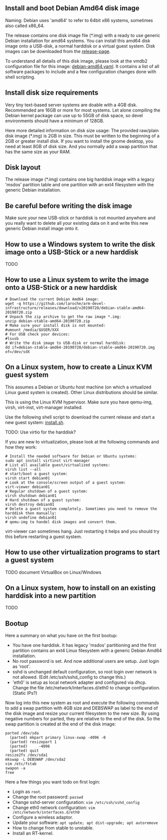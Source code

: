 Install and boot Debian Amd64 disk image
----------------------------------------

Naming: Debian uses 'amd64' to refer to 64bit x86 systems, sometimes also called x86_64.

The release contains one disk image file (\*.img) with a ready to use generic Debian installation
for amd64 systems. You can install this amd64 disk image onto a USB-disk, a normal harddisk or a virtual guest system.
Disk images can be downloaded from the [release-page](https://github.com/laroche/arm-devel-infrastructure/releases).

To understand all details of this disk image, please look at the vmdb2
configuration file for this image: [debian-amd64.yaml](https://github.com/laroche/arm-devel-infrastructure/blob/master/vmdb2-debian/debian-amd64.yaml).
It contains a list of all software packages to include and a few configuration changes
done with shell scripting.


Install disk size requirements
------------------------------

Very tiny text-based server systems are doable with a 4GB disk. Recommended
are 16GB or more for most systems. Let alone compiling the Debian kernel
package can use up to 55GB of disk space, so devel environments should have
a minimum of 128GB.

Here more detailed information on disk size usage: The provided raw/plain disk
image (\*.img) is 2GB in size. This must be written to the beginning of a 2GB
or greater install disk. If you want to install the gnome desktop, you need at
least 8GB of disk size. And you normally add a swap partition that has the
same size as your RAM.


Disk layout
-----------

The release image (\*.img) contains one big harddisk image with a legacy 'msdos' partition table
and one partition with an ext4 filesystem with the generic Debian installation.


Be careful before writing the disk image
----------------------------------------

Make sure your new USB-stick or harddisk is not mounted anywhere and you really want to delete
all your existing data on it and write this new generic Debian install image onto it.


How to use a Windows system to write the disk image onto a USB-Stick or a new harddisk
--------------------------------------------------------------------------------------

TODO


How to use a Linux system to write the image onto a USB-Stick or a new harddisk
-------------------------------------------------------------------------------

```shell
# Download the current Debian Amd64 image:
wget -q https://github.com/laroche/arm-devel-infrastructure/releases/download/v20190720/debian-stable-amd64-20190720.zip
# Unpack the zip archive to get the raw image *.img:
unzip debian-stable-amd64-20190720.zip
# Make sure your install disk is not mounted:
#umount /media/$USER/XXX
# For USB check your devices:
#lsusb
# Write the disk image to USB-disk or normal harddisk:
dd if=debian-stable-amd64-20190720/debian-stable-amd64-20190720.img of=/dev/sdX
```


On a Linux system, how to create a Linux KVM guest system
---------------------------------------------------------

This assumes a Debian or Ubuntu host machine (on which a virtualized Linux guest system is created).
Other Linux distributions should be similar.

This is using the Linux KVM hypervisor. Make sure you have qemu-img, virsh, virt-inst, virt-manager
installed.

Use the following shell script to download the current release and start a new guest system:
[install.sh](https://github.com/laroche/arm-devel-infrastructure/blob/master/vmdb2-debian/install.sh).

TODO: Use virtio for the harddisk?

If you are new to virtualization, please look at the following commands and how they work:

```shell
# Install the needed software for Debian or Ubuntu systems:
sudo apt install virtinst virt-manager
# List all available guest/virtualized systems:
virsh list --all
# start/boot a guest system:
virsh start debian01
# Look at the console/screen output of a guest system:
virt-viewer debian01
# Regular shutdown of a guest system:
virsh shutdown debian01
# Hard shutdown of a guest system:
virsh destroy debian01
# Delete a guest system completely. Sometimes you need to remove the harddisk then manually:
virsh undefine debian01
# qemu-img to handel disk images and convert them.
```

virt-viewer can sometimes hang. Just restarting it helps and you should try
this before restarting a guest system.


How to use other virtualization programs to start a guest system
----------------------------------------------------------------

TODO document VirtualBox on Linux/Windows


On a Linux system, how to install on an existing harddisk into a new partition
------------------------------------------------------------------------------

TODO


Bootup
------

Here a summary on what you have on the first bootup:
- You have one harddisk. It has legacy 'msdos' partitioning and the first
  partition contains an ext4 Linux filesystem with a generic Debian Amd64
  installation.
- No root password is set. And now additional users are setup. Just login as 'root'.
- sshd is unchanged default configuration, so root login over network is not
  allowed. (Edit /etc/ssh/sshd_config to change this.)
- 'eth0' is setup as local network adapter and configured via dhcp. Change the file
  /etc/network/interfaces.d/eth0 to change configuration. (Static IPs?)

Now log into this new system as root and execute the following commands to
add a swap partition with 4GB size and DEBSWAP as label to the end of the
disk image and resize your current filesystem to the new size.
By using negative numbers for parted, they are relative to the end of the disk.
So the swap partition is created at the end of the disk image:

```shell
parted /dev/sda
  (parted) mkpart primary linux-swap -4096 -0
  (parted) resizepart 1
  (parted)     -4096
  (parted) quit
resize2fs /dev/sda1
mkswap -L DEBSWAP /dev/sda2
vim /etc/fstab
swapon -a
free
```

Here a few things you want todo on first login:
- Login as `root`.
- Change the root password: `passwd`
- Change sshd-server configuration: `vim /etc/ssh/sshd_config`
- Change eth0 network configuration: `vim /etc/network/interfaces.d/eth0`
- Configure a wireless adaptor.
- Update your software: `apt update; apt dist-upgrade; apt autoremove`
- How to change from stable to unstable.
- Install an RT-kernel.

